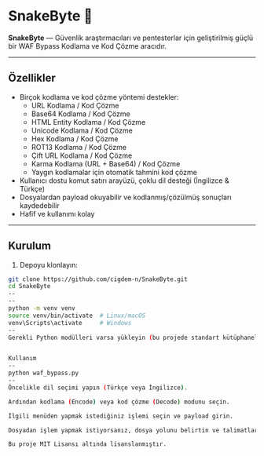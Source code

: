 # SnakeByte 🐍
**SnakeByte** — Güvenlik araştırmacıları ve pentesterlar için geliştirilmiş güçlü bir WAF Bypass Kodlama ve Kod Çözme aracıdır.

---

## Özellikler

- Birçok kodlama ve kod çözme yöntemi destekler:
  - URL Kodlama / Kod Çözme
  - Base64 Kodlama / Kod Çözme
  - HTML Entity Kodlama / Kod Çözme
  - Unicode Kodlama / Kod Çözme
  - Hex Kodlama / Kod Çözme
  - ROT13 Kodlama / Kod Çözme
  - Çift URL Kodlama / Kod Çözme
  - Karma Kodlama (URL + Base64) / Kod Çözme
  - Yaygın kodlamalar için otomatik tahmini kod çözme
- Kullanıcı dostu komut satırı arayüzü, çoklu dil desteği (İngilizce & Türkçe)
- Dosyalardan payload okuyabilir ve kodlanmış/çözülmüş sonuçları kaydedebilir
- Hafif ve kullanımı kolay

---

## Kurulum

1. Depoyu klonlayın:
```bash
git clone https://github.com/cigdem-n/SnakeByte.git
cd SnakeByte
--
--
python -m venv venv
source venv/bin/activate  # Linux/macOS
venv\Scripts\activate     # Windows
--
Gerekli Python modülleri varsa yükleyin (bu projede standart kütüphaneler kullanılmıştır, ekstra modül gerekmez).


Kullanım
--
python waf_bypass.py
--
Öncelikle dil seçimi yapın (Türkçe veya İngilizce).

Ardından kodlama (Encode) veya kod çözme (Decode) modunu seçin.

İlgili menüden yapmak istediğiniz işlemi seçin ve payload girin.

Dosyadan işlem yapmak istiyorsanız, dosya yolunu belirtin ve talimatları takip edin.

Bu proje MIT Lisansı altında lisanslanmıştır.
